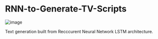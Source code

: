 # RNN-to-Generate-TV-Scripts
![image](https://user-images.githubusercontent.com/35156624/188230898-3383d57a-3ad4-468d-9d20-300982f7cf61.png)

Text generation built from Recccurent Neural Network LSTM architecture. 
